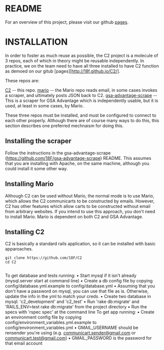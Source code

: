 # README


For an overview of this project, please visit our github [pages](http://18f.github.io/C2/).

# INSTALLATION

In order to foster as much reuse as possible, the C2 project is a molecule of 3 repos, 
each of which in theory might be reusable independently.  In practice, we on the 
team need to have all three installed to have C2 function as demoed on our gitub [pages][http://18f.github.io/C2/].

These repos are:

[C2](https://github.com/18F/C2) -- this repo.
[mario](https://github.com/18F/Mario) -- the Mario repo reads email, in some cases invokes a scraper, and ultimately posts JSON back to C2.
[gsa-advantage-scrape](https://github.com/18F/gsa-advantage-scrape) -- This is a scraper for GSA Advantage which is independently usable,
but it is used, at least in some cases, by Mario.

These three repos must be installed, and must be configured to connect to each other properly.  Although there are of course many
ways to do this, this section describes one preferred mechnaism for doing this.

## Installing the scraper

Follow the instructions in the gsa-advantage-scrape (https://github.com/18F/gsa-advantage-scrape) README.  This assumes that
you are installing with Apache, on the same machine, although you could install it some other way.

## Installing Mario

Although C2 can be used without Mario, the normal mode is to use Mario, which allows the C2 communicarts to be constructed by emails.  However, C2 has other features which allow carts to be constructed without email from arbitrary websites.  If you intend to use this approach, you don't need to install Mario.  Mario is dependent on both C2 and GSA Advantage.

## Installing C2

C2 is basically a standard rails application, so it can be installed with basic apparoaches.

```
git clone https://github.com/18F/C2
cd C2


```





To get database and tests running:
• Start mysql if it isn't already (mysql.server start at command line)
• Create a db config file by copying config/database.yml.example to config/database.yml
• Assuming that you don't have a password on mysql, you can use that file as is.
        Otherwise, update the info in the yml to match your creds.
• Create two database in mysql: 'c2_development' and 'c2_test'
• Run 'rake db:migrate' and 'RAILS_ENV=test rake db:migrate' from the project directory
• Run the specs with 'rspec spec' at the command line
To get app running:
• Create an environment config file by copying config/environment_variables.yml.example to config/environment_variables.yml
    • GMAIL_USERNAME should be rensender you're using (e.g. communicart.sender@gmail.com or communicart.test@gmail.com)
    • GMAIL_PASSWORD is the password for that email account
